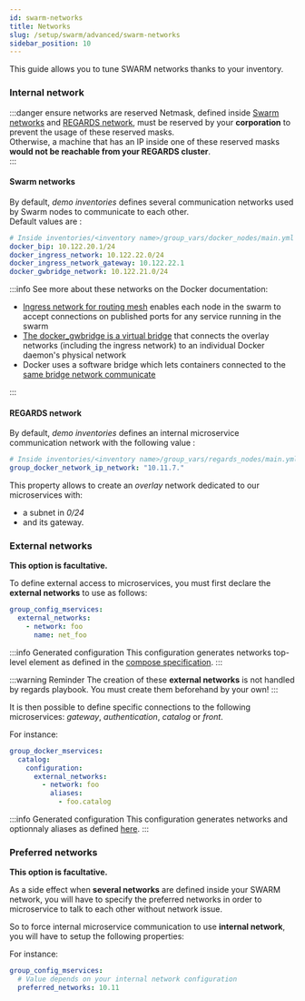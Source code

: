 ```yaml
---
id: swarm-networks
title: Networks
slug: /setup/swarm/advanced/swarm-networks
sidebar_position: 10
---
```


This guide allows you to tune SWARM networks thanks to your inventory.

### Internal network

:::danger ensure networks are reserved
Netmask, defined inside [Swarm networks](#swarm-network) and [REGARDS network](#regards-network), must be reserved by
your **corporation** to prevent the usage of these reserved masks.  
Otherwise, a machine that has an IP inside one of these reserved masks **would not be reachable from your REGARDS
cluster**.  
:::

#### Swarm networks

By default, *demo inventories* defines several communication networks used by Swarm nodes to communicate to each
other.  
Default values are :

```yml
# Inside inventories/<inventory name>/group_vars/docker_nodes/main.yml
docker_bip: 10.122.20.1/24
docker_ingress_network: 10.122.22.0/24
docker_ingress_network_gateway: 10.122.22.1
docker_gwbridge_network: 10.122.21.0/24
```

:::info
See more about these networks on the Docker documentation:

- [Ingress network for routing mesh](https://docs.docker.com/engine/swarm/ingress/) enables each node in the swarm to
  accept connections on published ports for any service running in the swarm
- [The docker_gwbridge is a virtual bridge](https://docs.docker.com/engine/swarm/networking/#customize-the-docker_gwbridge)
  that connects the overlay networks (including the ingress network) to an individual Docker daemon's physical network
- Docker uses a software bridge which lets containers connected to
  the [same bridge network communicate](https://docs.docker.com/network/drivers/bridge/#use-the-default-bridge-network)

:::

#### REGARDS network

By default, *demo inventories* defines an internal microservice communication network with the following value :

```yml
# Inside inventories/<inventory name>/group_vars/regards_nodes/main.yml
group_docker_network_ip_network: "10.11.7."
```

This property allows to create an *overlay* network dedicated to our microservices with:

* a subnet in *0/24*
* and its gateway.

### External networks

**This option is facultative.**

To define external access to microservices, you must first declare the **external networks** to use as follows:

```yml
group_config_mservices:
  external_networks:
    - network: foo
      name: net_foo
```

:::info Generated configuration
This configuration generates networks top-level element as defined in
the [compose specification](https://github.com/compose-spec/compose-spec/blob/master/spec.md#networks-top-level-element).
:::

:::warning Reminder
The creation of these **external networks** is not handled by regards playbook. You must create them beforehand by your
own!
:::

It is then possible to define specific connections to the following microservices: *gateway*, *authentication*,
*catalog* or *front*.

For instance:

```yml
group_docker_mservices:
  catalog:
    configuration:
      external_networks:
        - network: foo
          aliases:
            - foo.catalog
```

:::info Generated configuration
This configuration generates networks and optionnaly aliases as
defined [here](https://github.com/compose-spec/compose-spec/blob/master/spec.md#aliases).
:::

### Preferred networks

**This option is facultative.**

As a side effect when **several networks** are defined inside your SWARM network, you will have to specify the preferred
networks in order to microservice to talk to each other without network issue.

So to force internal microservice communication to use **internal network**, you will have to setup the following
properties:

For instance:

```yml
group_config_mservices:
  # Value depends on your internal network configuration
  preferred_networks: 10.11
```
